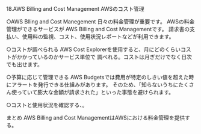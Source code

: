  18.AWS Billing and Cost Management AWSのコスト管理
 
 
○AWS Blling and Cost Manegement
日々の料金管理が重要です。
AWSの料金管理ができるサービスが
AWS Billing and Cost Managementです。
請求書の支払い、使用料の監視、コスト、使用状況レポートなどが利用できます。

○コストが調べられる
AWS Cost Explorerを使用すると、月にどのくらいコストがかかっているのかサービス単位で
調べれる。コストは月ぎだけでなく日次でも出せます。

○予算に応じて管理できる
AWS Budgetsでは費用が特定のしきい値を超えた時にアラートを発行できる仕組みがあります。
そのため、「知らないうちにたくさん使っていて膨大な金額が請求された」といった事態を避けられます。

○コストと使用状況を確認する、。


まとめ
AWS Billing and Cost ManagementはAWSにおける料金管理を提供する。
